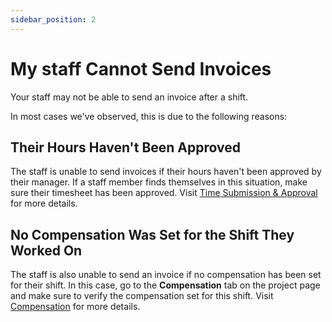 ```yaml
---
sidebar_position: 2
---
```


# My staff Cannot Send Invoices

Your staff may not be able to send an invoice after a shift. 

In most cases we've observed, this is due to the following reasons: 

## Their Hours Haven't Been Approved

The staff is unable to send invoices if their hours haven't been approved by their manager. If a staff member finds 
themselves in this situation, make sure their timesheet has been approved.
Visit [Time Submission & Approval](../timetracking/submissions.md) for more details. 

## No Compensation Was Set for the Shift They Worked On

The staff is also unable to send an invoice if no compensation has been set for their shift. In this case, go to the 
**Compensation** tab on the project page and make sure to verify the compensation set for this shift. 
Visit [Compensation](../scheduling/remuneration.md) for more details.
